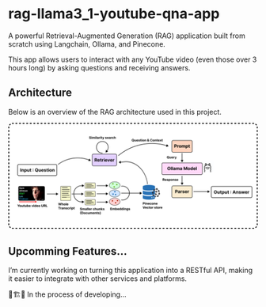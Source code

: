 # rag-llama3_1-youtube-qna-app

A powerful Retrieval-Augmented Generation (RAG) application built from scratch using Langchain, Ollama, and Pinecone. 

This app allows users to interact with any YouTube video (even those over 3 hours long) by asking questions and receiving answers.

## Architecture

Below is an overview of the RAG architecture used in this project.

![RAG architecture](.img/rag_overview.png)

## Upcomming Features...

I’m currently working on turning this application into a RESTful API, making it easier to integrate with other services and platforms.

🚧🏗️👷 In the process of developing...